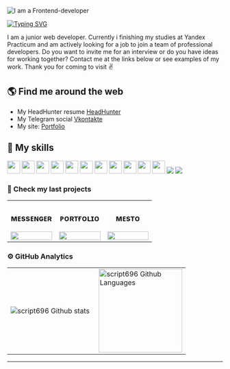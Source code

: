 
![I am a Frontend-developer](https://github.com/script696/script696/blob/main/img/MainImg.jpg)



<a href="https://git.io/typing-svg"><img src="https://readme-typing-svg.herokuapp.com?font=Anton&size=40&pause=1000&color=FFFFFF&vCenter=true&width=600&height=100&lines=Glad+to+see+you+hear!" alt="Typing SVG" /></a>

I am a junior web developer. Currently i finishing my studies at Yandex Practicum and am actively looking for a job to join a team of professional developers.
Do you want to invite me for an interview or do you have ideas for working together? Contact me at the links below or see examples of my work.
Thank you for coming to visit ✌️


## 🌎 Find me around the web 
- My HeadHunter resume <a href="https://spb.hh.ru/applicant/resumes/view?resume=0893424dff0b1c42f00039ed1f677746693762" target="_blank">HeadHunter</a>
- My Telegram social <a href="https://t.me/SchastliviyKot" target="_blank">Vkontakte</a> 
- My site: <a href="http://niksemenov.ru/" target="_blank">Portfolio</a>


## 🔨 My skills
<p align="left">
  <img src="https://img.shields.io/badge/TypeScript-007ACC?style=for-the-badge&logo=typescript&logoColor=white" height="30px"/>
  <img src="https://img.shields.io/badge/Python-3776AB?style=for-the-badge&logo=python&logoColor=white" height="30px"/>
  <img src="https://img.shields.io/badge/HTML5-E34F26?style=for-the-badge&logo=html5&logoColor=white" height="30px"/>
  <img src="https://img.shields.io/badge/CSS3-1572B6?style=for-the-badge&logo=css3&logoColor=white" height="30px"/>
  <img src="https://img.shields.io/badge/JavaScript-323330?style=for-the-badge&logo=javascript&logoColor=F7DF1E" height="30px"/>
  <img src="https://img.shields.io/badge/React-20232A?style=for-the-badge&logo=react&logoColor=61DAFB" height="30px"/>
  <img src="https://img.shields.io/badge/SASS-hotpink.svg?style=for-the-badge&logo=SASS&logoColor=white" height="30px"/>
  <img src="https://img.shields.io/badge/webpack-%238DD6F9.svg?style=for-the-badge&logo=webpack&logoColor=black" height="30px"/>
  <img src="https://img.shields.io/badge/github-%23121011.svg?style=for-the-badge&logo=github&logoColor=white" height="30px"/>
  <img src="https://img.shields.io/badge/figma-%23F24E1E.svg?style=for-the-badge&logo=figma&logoColor=white" height="30px"/>
  <img src="https://img.shields.io/badge/redux-%23593d88.svg?style=for-the-badge&logo=redux&logoColor=white" height="30px"/>
  <img src="https://img.shields.io/badge/styled--components-DB7093?style=for-the-badge&logo=styled-components&logoColor=white"/>
  <img src="https://img.shields.io/badge/MUI-%230081CB.svg?style=for-the-badge&logo=mui&logoColor=white"/>
</p>



### 👀 Check my last projects

<table >
  <tr >
    <td width="33%">
    <h3 align="center">ᴍᴇssᴇɴɢᴇʀ</h3>
      <a href="https://script696.github.io/messenger/"><img src="https://github.com/script696/script696/blob/main/img/IMessengerGif.gif" width="100%"> </a>
    </td>
    <td width="33%">
      <h3 align="center">ᴘᴏʀᴛғᴏʟɪᴏ</h3>
      <a href="http://niksemenov.ru/"><img src="https://github.com/script696/script696/blob/main/img/portgolioGifGitV2.gif" width="100%">   
      </a>
    </td>
    <td width="33%">
      <h3 align="center">ᴍᴇsᴛᴏ</h3>
      <a href="https://script696.github.io/mesto/"><img src="https://github.com/script696/script696/blob/main/img/mestoGif.gif" width="100%"></a>
    </td>
  </tr>
</table>



### ⚙️ GitHub Analytics

<table>
  <tr>
    <td>
      <img align="left" src="https://github-readme-streak-stats.herokuapp.com/?user=script696&theme=algolia" alt="script696 Github stats" />
    </td>
    <td>
      <img height="195px" align="right" alt="script696 Github Languages" src="https://github-readme-stats-eight-theta.vercel.app/api/top-langs/?username=script696&theme=algolia&layout=compact" />
    </td>
  </tr>
</table>

---





